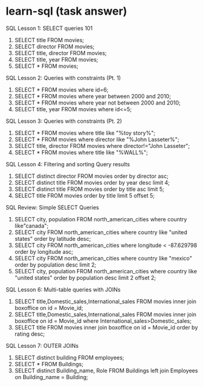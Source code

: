 # learn-sql (task answer)

SQL Lesson 1: SELECT queries 101
 
1.	SELECT title FROM movies;
2.	SELECT director FROM movies;
3.	SELECT title, director FROM movies;
4.	SELECT title, year FROM movies;
5.	SELECT * FROM movies;

SQL Lesson 2: Queries with constraints (Pt. 1)
 
1.	SELECT * FROM movies where id=6;
2.	SELECT * FROM movies where year between 2000 and 2010;
3.	SELECT * FROM movies where year not between 2000 and 2010;
4.	SELECT title, year FROM movies where id<=5;

SQL Lesson 3: Queries with constraints (Pt. 2)
 
1.	SELECT * FROM movies where title like "%toy story%";
2.	SELECT * FROM movies where director like "%John Lasseter%";
3.	SELECT title, director FROM movies where director!="John Lasseter";
4.	SELECT * FROM movies where title like "%WALL%";

SQL Lesson 4: Filtering and sorting Query results
 
1.	SELECT distinct director FROM movies order by director asc;
2.	SELECT distinct title FROM movies order by year desc limit 4;
3.	SELECT distinct title FROM movies order by title asc limit 5;
4.	SELECT title FROM movies order by title limit 5 offset 5;


SQL Review: Simple SELECT Queries
 
1.	SELECT city, population FROM north_american_cities where country like"canada";
2.	SELECT city FROM north_american_cities where country like "united states" order by latitude desc;
3.	SELECT city FROM north_american_cities where longitude < -87.629798 order by longitude asc;
4.	SELECT city FROM north_american_cities where country like "mexico" order by population desc limit 2;
5.	SELECT city, population FROM north_american_cities where country like "united states" order by population desc limit 2 offset 2;

SQL Lesson 6: Multi-table queries with JOINs
 
1.	SELECT title,Domestic_sales,International_sales FROM movies inner join boxoffice on id = Movie_id;
2.	SELECT title,Domestic_sales,International_sales FROM movies inner join boxoffice on id = Movie_id where International_sales>Domestic_sales;
3.	SELECT title FROM movies inner join boxoffice on id = Movie_id order by rating desc;

SQL Lesson 7: OUTER JOINs
 
1.	SELECT distinct building FROM employees;
2.	SELECT * FROM Buildings;
3.	SELECT distinct Building_name, Role FROM Buildings left join Employees on Building_name = Building;
